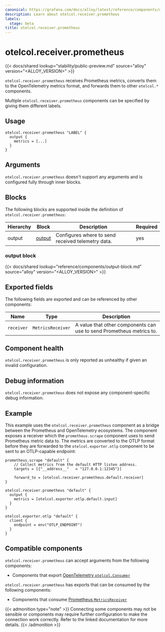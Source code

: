 ```yaml
---
canonical: https://grafana.com/docs/alloy/latest/reference/components/otelcol.receiver.prometheus/
description: Learn about otelcol.receiver.prometheus
labels:
  stage: beta
title: otelcol.receiver.prometheus
---
```


# otelcol.receiver.prometheus

{{< docs/shared lookup="stability/public-preview.md" source="alloy" version="<ALLOY_VERSION>" >}}

`otelcol.receiver.prometheus` receives Prometheus metrics, converts them to the
OpenTelemetry metrics format, and forwards them to other `otelcol.*`
components.

Multiple `otelcol.receiver.prometheus` components can be specified by giving them
different labels.

## Usage

```river
otelcol.receiver.prometheus "LABEL" {
  output {
    metrics = [...]
  }
}
```

## Arguments

`otelcol.receiver.prometheus` doesn't support any arguments and is configured fully
through inner blocks.

## Blocks

The following blocks are supported inside the definition of
`otelcol.receiver.prometheus`:

Hierarchy | Block | Description | Required
--------- | ----- | ----------- | --------
output | [output][] | Configures where to send received telemetry data. | yes

[output]: #output-block

### output block

{{< docs/shared lookup="reference/components/output-block.md" source="alloy" version="<ALLOY_VERSION>" >}}

## Exported fields

The following fields are exported and can be referenced by other components:

Name | Type | Description
---- | ---- | -----------
`receiver` | `MetricsReceiver` | A value that other components can use to send Prometheus metrics to.

## Component health

`otelcol.receiver.prometheus` is only reported as unhealthy if given an invalid
configuration.

## Debug information

`otelcol.receiver.prometheus` does not expose any component-specific debug
information.

## Example

This example uses the `otelcol.receiver.prometheus` component as a bridge
between the Prometheus and OpenTelemetry ecosystems. The component exposes a
receiver which the `prometheus.scrape` component uses to send Prometheus metric
data to. The metrics are converted to the OTLP format before they are forwarded
to the `otelcol.exporter.otlp` component to be sent to an OTLP-capable
endpoint:

```river
prometheus.scrape "default" {
    // Collect metrics from the default HTTP listen address.
    targets = [{"__address__"   = "127.0.0.1:12345"}]

    forward_to = [otelcol.receiver.prometheus.default.receiver]
}

otelcol.receiver.prometheus "default" {
  output {
    metrics = [otelcol.exporter.otlp.default.input]
  }
}

otelcol.exporter.otlp "default" {
  client {
    endpoint = env("OTLP_ENDPOINT")
  }
}
```
<!-- START GENERATED COMPATIBLE COMPONENTS -->

## Compatible components

`otelcol.receiver.prometheus` can accept arguments from the following components:

- Components that export [OpenTelemetry `otelcol.Consumer`](../../compatibility/#opentelemetry-otelcolconsumer-exporters)

`otelcol.receiver.prometheus` has exports that can be consumed by the following components:

- Components that consume [Prometheus `MetricsReceiver`](../../compatibility/#prometheus-metricsreceiver-consumers)

{{< admonition type="note" >}}
Connecting some components may not be sensible or components may require further configuration to make the connection work correctly.
Refer to the linked documentation for more details.
{{< /admonition >}}

<!-- END GENERATED COMPATIBLE COMPONENTS -->